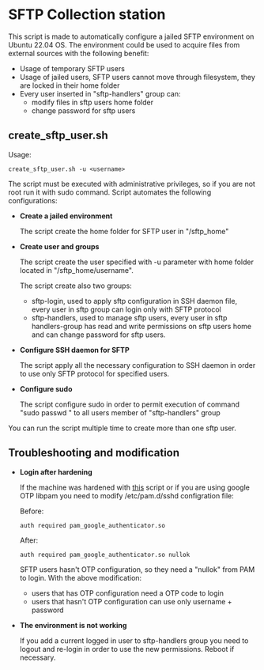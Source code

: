 # SFTP Collection station

This script is made to automatically configure a jailed SFTP environment on Ubuntu 22.04 OS. The environment could be used to acquire files from external sources with the following benefit:

- Usage of temporary SFTP users
- Usage of jailed users, SFTP users cannot move through filesystem, they are locked in their home folder
- Every user inserted in "sftp-handlers" group can:
  - modify files in sftp users home folder
  - change password for sftp users

## create_sftp_user.sh

Usage:

```
create_sftp_user.sh -u <username>
```

The script must be executed with administrative privileges, so if you are not root run it with sudo command. Script automates the following configurations:

- **Create a jailed environment**
  
  The script create the home folder for SFTP user in "/sftp_home"

- **Create user and groups**
  
  The script create the user specified with -u parameter with home folder located in "/sftp_home/username".
  
  The script create also two groups:
  - sftp-login, used to apply sftp configuration in SSH daemon file, every user in sftp group can login only with SFTP protocol
  - sftp-handlers, used to manage sftp users, every user in sftp handlers-group has read and write permissions on sftp users home and can change password for sftp users.  
  
- **Configure SSH daemon for SFTP**
  
  The script apply all the necessary configuration to SSH daemon in order to use only SFTP protocol for specified users.
  
- **Configure sudo**
  
  The script configure sudo in order to permit execution of command "sudo passwd <sftp user username>" to all users member of "sftp-handlers" group

You can run the script multiple time to create more than one sftp user.

## Troubleshooting and modification

- **Login after hardening**
  
  If the machine was hardened with [this](https://github.com/cardinsou/Ubuntu-22.04-hardening) script or if you are using google OTP libpam you need to modify /etc/pam.d/sshd configration file:
  
  Before:
  ```
  auth required pam_google_authenticator.so
  ```
  After:
  ```
  auth required pam_google_authenticator.so nullok
  ``` 
  SFTP users hasn't OTP configuration, so they need a "nullok" from PAM to login. With the above modification:
  - users that has OTP configuration need a OTP code to login
  - users that hasn't OTP configuration can use only username + password

- **The environment is not working**

  If you add a current logged in user to sftp-handlers group you need to logout and re-login in order to use the new permissions. Reboot if necessary.
